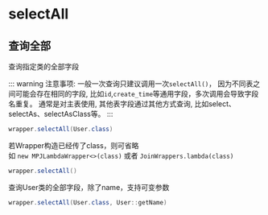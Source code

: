 # selectAll

## 查询全部

查询指定类的全部字段

::: warning 注意事项:
一般一次查询只建议调用一次`selectAll()`，
因为不同表之间可能会存在相同的字段, 比如`id`,`create_time`等通用字段，多次调用会导致字段名重复。
通常是对主表使用, 其他表字段通过其他方式查询, 比如select、selectAs、selectAsClass等。
:::

```java
wrapper.selectAll(User.class)
```

若Wrapper构造已经传了class，则可省略  
如 `new MPJLambdaWrapper<>(class)` 或者 `JoinWrappers.lambda(class)`

```java
wrapper.selectAll()
```

查询User类的全部字段，除了name，支持可变参数 <Badge type="tip" text="1.4.13+" vertical="top" />

```java
wrapper.selectAll(User.class, User::getName)
```
